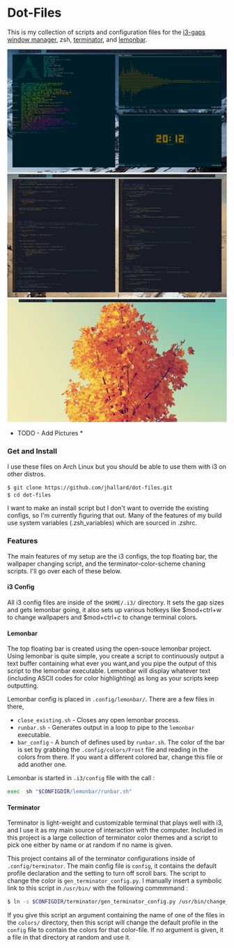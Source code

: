 Dot-Files
===============

This is my collection of scripts and configuration files for the  [i3-gaps window manager][i3gaps], zsh, [terminator][terminator], and [lemonbar][lemonbar].

![Home](example-screenshots/home1.png)
![Fake Busy](example-screenshots/work1.png)
![Clean](example-screenshots/clean1.png)

* TODO - Add Pictures *

### Get and Install
I use these files on Arch Linux but you should be able to use them with i3 on other distros. 
```sh
$ git clone https://github.com/jhallard/dot-files.git
$ cd dot-files
```
I want to make an install script but I don't want to override the existing configs, so I'm currently figuring that out. Many of the features of my build use system variables (.zsh_variables) which are sourced in .zshrc. 

### Features
The main features of my setup are the i3 configs, the top floating bar, the wallpaper changing script,
 and the terminator-color-scheme chaning scripts. I'll go over each of these below.

#### i3 Config
All i3 config files are inside of the `$HOME/.i3/` directory. It sets the gap sizes and gets lemonbar going, it also sets up various hotkeys like $mod+ctrl+w to change wallpapers and $mod+ctrl+c to change terminal colors.

#### Lemonbar
The top floating bar is created using the open-souce lemonbar project.
Using lemonbar is quite simple, you create a script to continuously output a text buffer containing what ever you want,and you pipe the output of this script to the lemonbar executable. Lemonbar will display whatever text (including ASCII codes for color highlighting) as long as your scripts keep outputting.

Lemonbar config is placed in `.config/lemonbar/`. There are a few files in there, 
 * `close_existing.sh` - Closes any open lemonbar process.
 * `runbar.sh` - Generates output in a loop to pipe to the `lemonbar` executable.
 * `bar_config` - A bunch of defines used by `runbar.sh`. The color of the bar is set by grabbing the `.config/colors/Frost` file and reading in the colors from there. If you want a different colored bar, change this file or add another one.
 
Lemonbar is started in `.i3/config` file with the call :
```sh
exec  sh "$CONFIGDIR/lemonbar/runbar.sh" 
```

#### Terminator
Terminator is light-weight and customizable terminal that plays well with i3, and I use it as my main source of interaction
with the computer. Included in this project is a large collection of terminator color themes and a script to pick one either by name or at random if no name is given.

This project contains all of the terminator configurations inside of `.config/terminator`. The main config file is `config`,
it contains the default profile declaration and the setting to turn off scroll bars.
The script to change the color is `gen_terminator_config.py`. I manually insert a symbolic link to this script in `/usr/bin/` with the following commmmand :

```sh
$ ln -s $CONFIGDIR/terminator/gen_terminator_config.py /usr/bin/change_terminal_theme
```
If you give this script an argument containing the name of one of the files in the `colors/` directory, then this script will change the default profile in the `config` file to contain the colors for that color-file. If no argument is given, it a file in that directory at random and use it. 

 [i3gaps]: https://github.com/Airblader/i3
 [terminator]:http://gnometerminator.blogspot.com/p/introduction.html
 [lemonbar]: https://github.com/LemonBoy/bar


